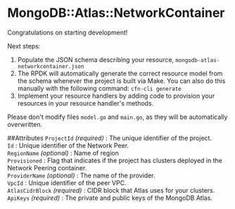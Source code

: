 # MongoDB::Atlas::NetworkContainer

Congratulations on starting development!

Next steps:

1. Populate the JSON schema describing your resource, `mongodb-atlas-networkcontainer.json`
2. The RPDK will automatically generate the correct resource model from the
   schema whenever the project is built via Make.
   You can also do this manually with the following command: `cfn-cli generate`
3. Implement your resource handlers by adding code to provision your resources in your resource handler's methods.

Please don't modify files `model.go` and `main.go`, as they will be automatically overwritten.

##Attributes
`ProjectId` *(required)* : The unique identifier of the project.<br>
`Id` : Unique identifier of the Network Peer.<br>
`RegionName` *(optional)* : Name of region<br>
`Provisioned` : Flag that indicates if the project has clusters deployed in the Network Peering container.<br>
`ProviderName` *(optional)* : The name of the provider.<br>
`VpcId` : Unique identifier of the peer VPC.<br>
`AtlasCidrBlock` *(required)* : CIDR block that Atlas uses for your clusters.<br>
`ApiKeys` *(required)* : The private and public keys of the MongoDB Atlas.<br>
